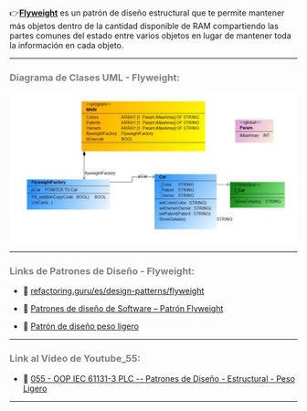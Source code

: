 👉[**Flyweight**](https://refactoring.guru/es/design-patterns/flyweight) es un patrón de diseño estructural que te permite mantener más objetos dentro de la cantidad disponible de RAM compartiendo las partes comunes del estado entre varios objetos en lugar de mantener toda la información en cada objeto.
***
### <span style="color:grey">Diagrama de Clases UML - Flyweight:</span>

![Design_Pattern_Structural_Flyweight](../../imagenes/Design_Pattern_Structural_Flyweight.JPG)
***
### <span style="color:grey">Links de Patrones de Diseño - Flyweight:</span>

- 🔗 [refactoring.guru/es/design-patterns/flyweight](https://refactoring.guru/es/design-patterns/flyweight)

- 🔗 [Patrones de diseño de Software – Patrón Flyweight](https://www.youtube.com/watch?v=C5iALqPzx0c)

- 🔗 [Patrón de diseño peso ligero](https://www.youtube.com/watch?v=FA_pGeupV0w)

***
### <span style="color:grey">Link al Video de Youtube_55:</span>
- 🔗 [055 - OOP IEC 61131-3 PLC -- Patrones de Diseño - Estructural - Peso Ligero](https://youtu.be/EhXNg0yuIhI)
***